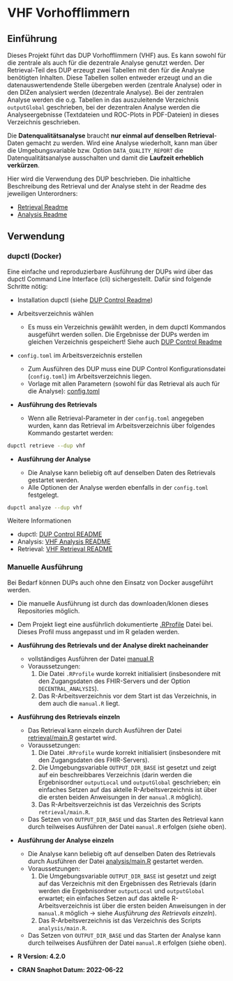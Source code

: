 # VHF Vorhofflimmern

## Einführung

Dieses Projekt führt das DUP Vorhofflimmern (VHF) aus. Es kann sowohl für die zentrale als auch für die dezentrale
Analyse genutzt werden. Der Retrieval-Teil des DUP erzeugt zwei Tabellen mit den für die Analyse benötigten Inhalten.
Diese Tabellen sollen entweder erzeugt und an die datenauswertendende Stelle übergeben werden (zentrale Analyse) oder
in den DIZen analysiert werden (dezentrale Analyse). Bei der zentralen Analyse werden die o.g. Tabellen in das
auszuleitende Verzeichnis `outputGlobal` geschrieben, bei der dezentralen Analyse werden die Analyseergebnisse
(Textdateien und ROC-Plots in PDF-Dateien) in dieses Verzeichnis geschrieben.

Die **Datenqualitätsanalyse** braucht **nur einmal auf denselben Retrieval**-Daten gemacht zu werden. Wird eine Analyse
wiederholt, kann man über die Umgebungsvariable bzw. Option `DATA_QUALITY_REPORT` die Datenqualitätsanalyse
ausschalten und damit die **Laufzeit erheblich verkürzen**.

Hier wird die Verwendung des DUP beschrieben. Die inhaltliche Beschreibung des Retrieval und der Analyse steht in der
Readme des jeweiligen Unterordners:

* [Retrieval Readme](./retrieval/README.md)
* [Analysis Readme](./analysis/README.md)

## Verwendung

### dupctl (Docker)

Eine einfache und reproduzierbare Ausführung der DUPs wird über das dupctl Command Line Interface (cli)
sichergestellt. Dafür sind folgende Schritte nötig:

* Installation dupctl (siehe [DUP Control Readme][dupctl#install])

* Arbeitsverzeichnis wählen
  * Es muss ein Verzeichnis gewählt werden, in dem dupctl Kommandos ausgeführt werden sollen. Die Ergebnisse der DUPs
  werden im gleichen Verzeichnis gespeichert! Siehe auch [DUP Control Readme][dupctl#workdir]

* `config.toml` im Arbeitsverzeichnis erstellen
  * Zum Ausführen des DUP muss eine DUP Control Konfigurationsdatei (`config.toml`) im Arbeitsverzeichnis liegen.
  * Vorlage mit allen Parametern (sowohl für das Retrieval als auch für die Analyse): [config.toml](./config.toml)

* **Ausführung des Retrievals**
  * Wenn alle Retrieval-Parameter in der `config.toml` angegeben wurden, kann das Retrieval im Arbeitsverzeichnis über
  folgendes Kommando gestartet werden:

```bash
dupctl retrieve --dup vhf
```

* **Ausführung der Analyse**

  * Die Analyse kann beliebig oft auf denselben Daten des Retrievals gestartet werden.
  * Alle Optionen der Analyse werden ebenfalls in der `config.toml` festgelegt.

```bash
dupctl analyze --dup vhf
```

Weitere Informationen
* dupctl: [DUP Control README][dupctl#settings]
* Analysis: [VHF Analysis README](analysis/README.md)
* Retrieval: [VHF Retrieval README](retrieval/README.md)

### Manuelle Ausführung

Bei Bedarf können DUPs auch ohne den Einsatz von Docker ausgeführt werden.

* Die manuelle Ausführung ist durch das downloaden/klonen dieses Repositories möglich.
* Dem Projekt liegt eine ausführlich dokumentierte [.RProfile](./.RProfile) Datei bei. Dieses Profil muss angepasst und
  im R geladen werden.

* **Ausführung des Retrievals und der Analyse direkt nacheinander**
  * vollständiges Ausführen der Datei [manual.R](./manual.R)
  * Voraussetzungen: 
    1. Die Datei `.RProfile` wurde korrekt initialisiert (insbesondere mit den Zugangsdaten des FHIR-Servers und der
       Option `DECENTRAL_ANALYSIS`).
    2. Das R-Arbeitsverzeichnis vor dem Start ist das Verzeichnis, in dem auch die `manual.R` liegt.

* **Ausführung des Retrievals einzeln**
  * Das Retrieval kann einzeln durch Ausführen der Datei [retrieval/main.R](./retrieval/main.R) gestartet wird.
  * Voraussetzungen:
    1. Die Datei `.RProfile` wurde korrekt initialisiert (insbesondere mit den Zugangsdaten des FHIR-Servers).
    2. Die Umgebungsvariable `OUTPUT_DIR_BASE` ist gesetzt und zeigt auf ein beschreibbares Verzeichnis (darin werden
      die Ergebnisordner `outputLocal` und `outputGlobal` geschrieben; ein einfaches Setzen auf das aktelle
      R-Arbeitsverzeichnis ist über die ersten beiden Anweisungen in der `manual.R` möglich).
    3. Das R-Arbeitsverzeichnis ist das Verzeichnis des Scripts `retrieval/main.R`.
  * Das Setzen von `OUTPUT_DIR_BASE` und das Starten des Retrieval kann durch teilweises Ausführen der Datei `manual.R`
    erfolgen (siehe oben).

* **Ausführung der Analyse einzeln**
  * Die Analyse kann beliebig oft auf denselben Daten des Retrievals durch Ausführen der Datei
    [analysis/main.R](./analysis/main.R) gestartet werden.
  * Voraussetzungen:
    1. Die Umgebungsvariable `OUTPUT_DIR_BASE` ist gesetzt und zeigt auf das Verzeichnis mit den Ergebnissen des
       Retrievals (darin werden die Ergebnisordner `outputLocal` und `outputGlobal` erwartet; ein einfaches Setzen auf
       das aktelle R-Arbeitsverzeichnis ist über die ersten beiden Anweisungen in der `manual.R` möglich -> siehe
       *Ausführung des Retrievals einzeln*).
    2. Das R-Arbeitsverzeichnis ist das Verzeichnis des Scripts `analysis/main.R`.
  * Das Setzen von `OUTPUT_DIR_BASE` und das Starten der Analyse kann durch teilweises Ausführen der Datei `manual.R`
    erfolgen (siehe oben).

* **R Version: 4.2.0**

* **CRAN Snaphot Datum: 2022-06-22**

[dupctl]: https://git.smith.care/smith/uc-phep/dup-control
[dupctl#install]: https://git.smith.care/smith/uc-phep/dup-control#installation
[dupctl#workdir]: https://git.smith.care/smith/uc-phep/dup-control#working-directory
[dupctl#settings]: https://git.smith.care/smith/uc-phep/dup-control#global-settings
